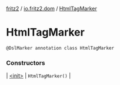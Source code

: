 [fritz2](../../index.md) / [io.fritz2.dom](../index.md) / [HtmlTagMarker](./index.md)

# HtmlTagMarker

`@DslMarker annotation class HtmlTagMarker`

### Constructors

| [&lt;init&gt;](-init-.md) | `HtmlTagMarker()` |

